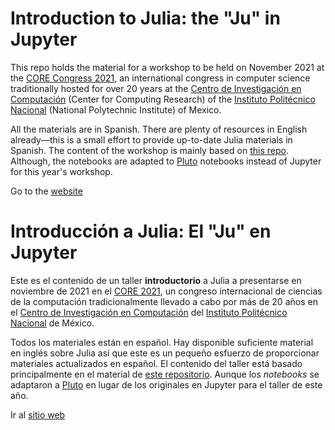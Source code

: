# Introduction to Julia: the "Ju" in Jupyter

This repo holds the material for a workshop to be held on November 2021 at the [CORE Congress 2021](http://www.core.ipn.mx/), an international congress in computer science traditionally hosted for over 20 years at the [Centro de Investigación en Computación](https://www.cic.ipn.mx/) (Center for Computing Research) of the [Instituto Politécnico Nacional](https://www.ipn.mx) (National Polytechnic Institute) of Mexico.

All the materials are in Spanish. There are plenty of resources in English already&mdash;this is a small effort to provide up-to-date Julia materials in Spanish. The content of the workshop is mainly based on [this repo](https://github.com/JuliaAcademy/Introduction-to-Julia). Although, the notebooks are adapted to [Pluto](https://github.com/fonsp/Pluto.jl) notebooks instead of Jupyter for this year's workshop.

Go to the [website](https://ccaballeroh.github.io/JuliaCORE21/)

# Introducción a Julia: El "Ju" en Jupyter

Este es el contenido de un taller **introductorio** a Julia a presentarse en noviembre de 2021 en el [CORE 2021](http://www.core.ipn.mx/), un congreso internacional de ciencias de la computación tradicionalmente llevado a cabo por más de 20 años en el [Centro de Investigación en Computación](https://www.cic.ipn.mx/) del [Instituto Politécnico Nacional](https://www.ipn.mx) de México.

Todos los materiales están en español. Hay disponible suficiente material en inglés sobre Julia así que este es un pequeño esfuerzo de proporcionar materiales actualizados en español. El contenido del taller está basado principalmente en el material de [este repositorio](https://github.com/JuliaAcademy/Introduction-to-Julia). Aunque los _notebooks_ se adaptaron a [Pluto](https://github.com/fonsp/Pluto.jl) en lugar de los originales en Jupyter para el taller de este año.

Ir al [sitio web](https://ccaballeroh.github.io/JuliaCORE21/)
